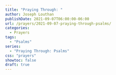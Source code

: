 ```yaml
---
title: "Praying Through: "
author: Joseph Louthan
publishDate: 2021-09-07T06:00:00-06:00
url: /prayers/2021-09-07-praying-through-psalms/
categories:
  - Prayers
tags:
  - "Psalms"
series:
  - "Praying Through: Psalms"
css: "prayers"
showtoc: false
draft: true
---
```

<div style="font-variant: small-caps;">

</div>

```text

```
